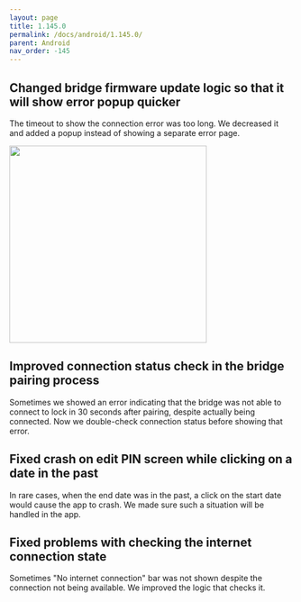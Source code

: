 ```yaml
---
layout: page
title: 1.145.0
permalink: /docs/android/1.145.0/
parent: Android
nav_order: -145
---
```


## Changed bridge firmware update logic so that it will show error popup quicker
The timeout to show the connection error was too long. We decreased it and added a popup instead of showing a separate error page.

<img src="/tedee-release-notes/docs/android/assets/145_1.png" width="350">

## Improved connection status check in the bridge pairing process
Sometimes we showed an error indicating that the bridge was not able to connect to lock in 30 seconds after pairing, despite actually being connected. Now we double-check connection status before showing that error.

## Fixed crash on edit PIN screen while clicking on a date in the past
In rare cases, when the end date was in the past, a click on the start date would cause the app to crash. We made sure such a situation will be handled in the app.

## Fixed problems with checking the internet connection state
Sometimes "No internet connection" bar was not shown despite the connection not being available. We improved the logic that checks it.